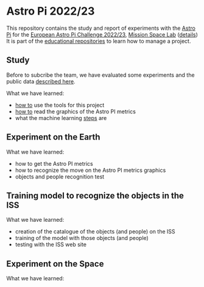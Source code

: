 # Astro Pi 2022/23

This repository contains the study and report of experiments with the [Astro Pi](https://github.com/raspberrypilearning/astro-pi-guide)
for the [European Astro Pi Challenge 2022/23](https://astro-pi.org/), [Mission Space Lab](https://astro-pi.org/mission-space-lab/) ([details](https://www.raspberrypi.org/blog/768-teams-entered-astro-pi-mission-space-lab-2022-23/))
It is part of the [educational repositories](https://github.com/pandle/materials) to learn how to manage a project.

## Study

Before to subcribe the team, we have evaluated some experiments and the public data [described here](study/README.md).

What we have learned:

* [how to](TOOLS.md) use the tools for this project
* [how to](study/README.md) read the graphics of the Astro PI metrics
* what the machine learning [steps](https://github.com/mrdbourke/zero-to-mastery-ml/blob/master/section-1-getting-ready-for-machine-learning/a-6-step-framework-for-approaching-machine-learning-projects.md) are

## Experiment on the Earth

What we have learned:

* how to get the Astro PI metrics
* how to recognize the move on the Astro PI metrics graphics
* objects and people recognition test

## Training model to recognize the objects in the ISS

What we have learned:

* creation of the catalogue of the objects (and people) on the ISS
* training of the model with those objects (and people)
* testing with the ISS web site

## Experiment on the Space

What we have learned:

